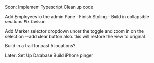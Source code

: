 Soon:
Implement Typescript
	 Clean up code

Add Employees to the admin Pane
	- Finish Styling
	- Build in collapsible sections
Fix favicon
	
	
Add Marker selector dropdown under the toggle and zoom in on the selection
	--add clear button also. this will restore the view to original
	
Build in a trail for past 5 locations?


Later:
Set Up Database
Build iPhone pinger